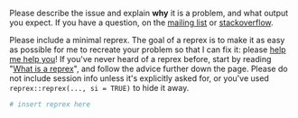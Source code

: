 Please describe the issue and explain **why** it is a problem, and what output you expect. If you have a question, on the [mailing list](https://groups.google.com/forum/#!forum/ggplot2) or [stackoverflow](http://stackoverflow.com).

Please include a minimal reprex. The goal of a reprex is to make it as easy as possible for me to recreate your problem so that I can fix it: please [help me help you](https://nypdecider.files.wordpress.com/2014/08/help-me-help-you.gif)! If you've never heard of a reprex before, start by reading "[What is a reprex](https://github.com/jennybc/reprex#what-is-a-reprex)", and follow the advice further down the page. Please do not include session info unless it's explicitly asked for, or you've used `reprex::reprex(..., si = TRUE)` to hide it away.

```r
# insert reprex here
```

